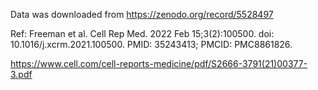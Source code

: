 Data was downloaded from https://zenodo.org/record/5528497

Ref: Freeman et al. Cell Rep Med. 2022 Feb 15;3(2):100500. doi: 10.1016/j.xcrm.2021.100500. PMID: 35243413; PMCID: PMC8861826.

https://www.cell.com/cell-reports-medicine/pdf/S2666-3791(21)00377-3.pdf